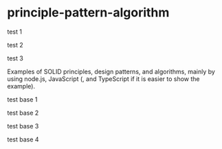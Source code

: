 # principle-pattern-algorithm

test 1

test 2

test 3

Examples of SOLID principles, design patterns, and algorithms, mainly by using node.js, JavaScript (, and TypeScript if it is easier to show the example).

test base 1

test base 2

test base 3

test base 4
